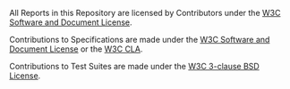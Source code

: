 All Reports in this Repository are licensed by Contributors under the [W3C Software and Document License](https://www.w3.org/Consortium/Legal/2015/copyright-software-and-document).  

Contributions to Specifications are made under the [W3C Software and Document License](https://www.w3.org/Consortium/Legal/2015/copyright-software-and-document) or the [W3C CLA](https://www.w3.org/community/about/agreements/cla/).

Contributions to Test Suites are made under the [W3C 3-clause BSD License](https://www.w3.org/Consortium/Legal/2008/03-bsd-license.html).
